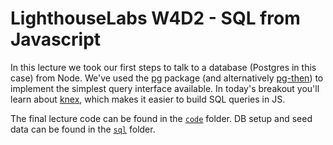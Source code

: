 # LighthouseLabs W4D2 - SQL from Javascript

In this lecture we took our first steps to talk to a database (Postgres in this
case) from Node. We've used the [pg](https://www.npmjs.com/package/pg) package
(and alternatively [pg-then](https://www.npmjs.com/package/pg-then)) to
implement the simplest query interface available. In today's breakout you'll
learn about [knex](https://www.npmjs.com/package/knex), which makes it easier to
build SQL queries in JS.

The final lecture code can be found in the [`code`](code/) folder.
DB setup and seed data can be found in the [`sql`](sql/) folder.
